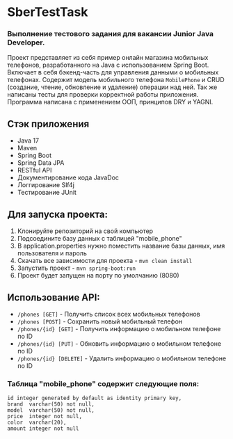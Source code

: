 # SberTestTask
### Выполнение тестового задания для вакансии Junior Java Developer.  
Проект представляет из себя пример онлайн магазина мобильных телефонов, разработанного на Java с использованием Spring Boot. 
Включает в себя бэкенд-часть для управления данными о мобильных телефонах.
Содержит модель мобильного телефона `MobilePhone` и CRUD (создание, чтение, обновление и удаление) операции над ней.
Так же написаны тесты для проверки корректной работы приложения. Программа написана с применением ООП, принципов DRY и YAGNI.

## Стэк приложения
- Java 17
- Maven
- Spring Boot
- Spring Data JPA
- RESTful API
- Документирование кода JavaDoc
- Логгирование Slf4j
- Тестирование JUnit 

## Для запуска проекта:
1. Клонируйте репозиторий на свой компьютер
2. Подсоедините базу данных с таблицей "mobile_phone"
3. В application.properties нужно поместить название базы данных, имя пользователя и пароль 
4. Скачать все зависимости для проекта - `mvn clean install`
5. Запустить проект - `mvn spring-boot:run`
6. Проект будет запущен на порту по умолчанию (8080)

## Использование API:
- `/phones [GET]` - Получить список всех мобильных телефонов
- `/phones [POST]` - Сохранить новый мобильный телефон
- `/phones/{id} [GET]` - Получить информацию о мобильном телефоне по ID
- `/phones/{id} [PUT]` - Обновить информацию о мобильном телефоне по ID
- `/phones/{id} [DELETE]` - Удалить информацию о мобильном телефоне по ID

### Таблица "mobile_phone" содержит следующие поля:
`id integer generated by default as identity primary key,`  
`brand  varchar(50) not null,`  
`model  varchar(50) not null,`  
`price  integer not null,`  
`color  varchar(20),`  
`amount integer not null`